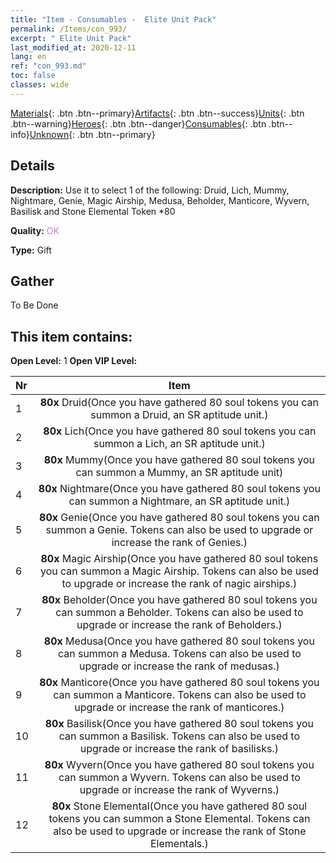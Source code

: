 ```yaml
---
title: "Item - Consumables -  Elite Unit Pack"
permalink: /Items/con_993/
excerpt: " Elite Unit Pack"
last_modified_at: 2020-12-11
lang: en
ref: "con_993.md"
toc: false
classes: wide
---
```

 [Materials](/Items/){: .btn .btn--primary}[Artifacts](/Items/Artifacts/){: .btn .btn--success}[Units](/Items/Units/){: .btn .btn--warning}[Heroes](/Items/Heroes/){: .btn .btn--danger}[Consumables](/Items/Consumables/){: .btn .btn--info}[Unknown](/Items/Unknown/){: .btn .btn--primary}

## Details
 **Description:** Use it to select 1 of the following: Druid, Lich, Mummy, Nightmare, Genie, Magic Airship, Medusa, Beholder, Manticore, Wyvern, Basilisk and Stone Elemental Token *80

 **Quality:** <span style="color: #DA70D6">OK</span>

 **Type:** Gift

## Gather

  To Be Done

## This item contains:

 **Open Level:** 1
 **Open VIP Level:** 

  | Nr |      Item    |
  |:---|:------------:|
  | 1 |  **80x** Druid(Once you have gathered 80 soul tokens you can summon a Druid, an SR aptitude unit.) | 
  | 2 |  **80x** Lich(Once you have gathered 80 soul tokens you can summon a Lich, an SR aptitude unit.) | 
  | 3 |  **80x** Mummy(Once you have gathered 80 soul tokens you can summon a Mummy, an SR aptitude unit) | 
  | 4 |  **80x** Nightmare(Once you have gathered 80 soul tokens you can summon a Nightmare, an SR aptitude unit.) | 
  | 5 |  **80x** Genie(Once you have gathered 80 soul tokens you can summon a Genie. Tokens can also be used to upgrade or increase the rank of Genies.) | 
  | 6 |  **80x** Magic Airship(Once you have gathered 80 soul tokens you can summon a Magic Airship. Tokens can also be used to upgrade or increase the rank of nagic airships.) | 
  | 7 |  **80x** Beholder(Once you have gathered 80 soul tokens you can summon a Beholder. Tokens can also be used to upgrade or increase the rank of Beholders.) | 
  | 8 |  **80x** Medusa(Once you have gathered 80 soul tokens you can summon a Medusa. Tokens can also be used to upgrade or increase the rank of medusas.) | 
  | 9 |  **80x** Manticore(Once you have gathered 80 soul tokens you can summon a Manticore. Tokens can also be used to upgrade or increase the rank of manticores.) | 
  | 10 |  **80x** Basilisk(Once you have gathered 80 soul tokens you can summon a Basilisk. Tokens can also be used to upgrade or increase the rank of basilisks.) | 
  | 11 |  **80x** Wyvern(Once you have gathered 80 soul tokens you can summon a Wyvern. Tokens can also be used to upgrade or increase the rank of Wyverns.) | 
  | 12 |  **80x** Stone Elemental(Once you have gathered 80 soul tokens you can summon a Stone Elemental. Tokens can also be used to upgrade or increase the rank of Stone Elementals.) | 
